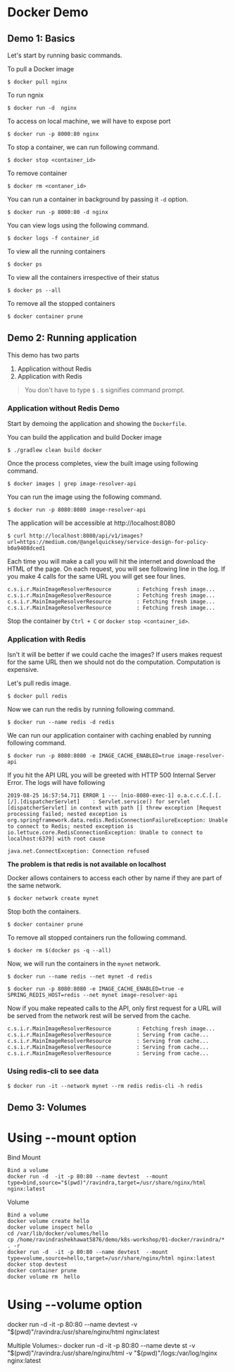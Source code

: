 # Docker Demo


## Demo 1: Basics

Let's start by running basic commands.

To pull a Docker image

```
$ docker pull nginx
```

To run ngnix

```
$ docker run -d  nginx
```

To access on local machine, we will have to expose port

```
$ docker run -p 8000:80 nginx
```

To stop a container, we can run following command.

```
$ docker stop <container_id>
```

To remove container

```
$ docker rm <contaner_id>
```

You can run a container in background by passing it `-d` option.

```
$ docker run -p 8000:80 -d nginx
```

You can view logs using the following command.

```
$ docker logs -f container_id
```

To view all the running containers

```
$ docker ps
```

To view all the containers irrespective of their status

```
$ docker ps --all
```

To remove all the stopped containers

```
$ docker container prune
```

## Demo 2: Running application

This demo has two parts

1. Application without Redis
2. Application with Redis

> You don't have to type `$` . `$`  signifies command prompt.

### Application without Redis Demo

Start by demoing the application and showing the `Dockerfile`.

You can build the application and build Docker image

```
$ ./gradlew clean build docker
```

Once the process completes, view the built image using following command.

```
$ docker images | grep image-resolver-api
```

You can run the image using the following command.

```
$ docker run -p 8080:8080 image-resolver-api
```

The application will be accessible at http://localhost:8080

```
$ curl http://localhost:8080/api/v1/images?url=https://medium.com/@angelquicksey/service-design-for-policy-b0a9408dced1
```

Each time you will make a call you will hit the internet and download the HTML of the page. On each request, you will see following line in the log. If you make 4 calls for the same URL you will get see four lines.

```
c.s.i.r.MainImageResolverResource        : Fetching fresh image...
c.s.i.r.MainImageResolverResource        : Fetching fresh image...
c.s.i.r.MainImageResolverResource        : Fetching fresh image...
c.s.i.r.MainImageResolverResource        : Fetching fresh image...
```

Stop the container by `Ctrl + C` or `docker stop <container_id>`.

### Application with Redis

Isn't it will be better if we could cache the images? If users makes request for the same URL then we should not do the computation. Computation is expensive.

Let's pull redis image.

```
$ docker pull redis
```

Now we can run the redis by running following command.

```
$ docker run --name redis -d redis
```

We can run our application container with caching enabled by running following command.

```
$ docker run -p 8080:8080 -e IMAGE_CACHE_ENABLED=true image-resolver-api
```

If you hit the API URL you will be greeted with HTTP 500 Internal Server Error. The logs will have following

```
2019-08-25 16:57:54.711 ERROR 1 --- [nio-8080-exec-1] o.a.c.c.C.[.[.[/].[dispatcherServlet]    : Servlet.service() for servlet [dispatcherServlet] in context with path [] threw exception [Request processing failed; nested exception is org.springframework.data.redis.RedisConnectionFailureException: Unable to connect to Redis; nested exception is io.lettuce.core.RedisConnectionException: Unable to connect to localhost:6379] with root cause

java.net.ConnectException: Connection refused
```

**The problem is that redis is not available on localhost**

Docker allows containers to access each other by name if they are part of the same network.

```
$ docker network create mynet
```

Stop both the containers.

```
$ docker container prune
```

To remove all stopped containers run the following command.

```
$ docker rm $(docker ps -q --all)
```

Now, we will run the containers in the `mynet` network.

```
$ docker run --name redis --net mynet -d redis
```

```
$ docker run -p 8080:8080 -e IMAGE_CACHE_ENABLED=true -e SPRING_REDIS_HOST=redis --net mynet image-resolver-api
```

Now if you make repeated calls to the API, only first request for a URL will be served from the network rest will be served from the cache.

```
c.s.i.r.MainImageResolverResource        : Fetching fresh image...
c.s.i.r.MainImageResolverResource        : Serving from cache...
c.s.i.r.MainImageResolverResource        : Serving from cache...
c.s.i.r.MainImageResolverResource        : Serving from cache...
c.s.i.r.MainImageResolverResource        : Serving from cache...
```

### Using redis-cli to see data

```
$ docker run -it --network mynet --rm redis redis-cli -h redis
```

## Demo 3: Volumes
# Using --mount option

Bind Mount
```
Bind a volume
docker run -d  -it -p 80:80 --name devtest  --mount type=bind,source="$(pwd)"/ravindra,target=/usr/share/nginx/html nginx:latest
```


Volume
```
Bind a volume
docker volume create hello
docker volume inspect hello
cd /var/lib/docker/volumes/hello
cp /home/ravindrashekhawat5876/demo/k8s-workshop/01-docker/ravindra/* . -r
docker run -d  -it -p 80:80 --name devtest  --mount type=volume,source=hello,target=/usr/share/nginx/html nginx:latest
docker stop devtest
docker container prune
docker volume rm  hello
```

# Using --volume option

docker run -d  -it -p 80:80 --name devtest  -v "$(pwd)"/ravindra:/usr/share/nginx/html nginx:latest

Multiple Volumes:-
docker run -d  -it -p 80:80 --name devte
st  -v "$(pwd)"/ravindra:/usr/share/nginx/html  -v "$(pwd)"/logs:/var/log/nginx  nginx:latest
